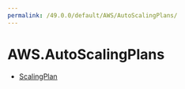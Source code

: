 ```yaml
---
permalink: /49.0.0/default/AWS/AutoScalingPlans/
---
```


# AWS.AutoScalingPlans



* [ScalingPlan](ScalingPlan.md)
